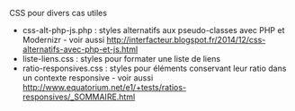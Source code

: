 CSS pour divers cas utiles


* css-alt-php-js.php : styles alternatifs aux pseudo-classes avec PHP et Modernizr  - voir aussi http://interfacteur.blogspot.fr/2014/12/css-alternatifs-avec-php-et-js.html
* liste-liens.css : styles pour formater une liste de liens
* ratio-responsives.css : styles pour éléments conservant leur ratio dans un contexte responsive - voir aussi http://www.equatorium.net/e1/+tests/ratios-responsives/_SOMMAIRE.html




